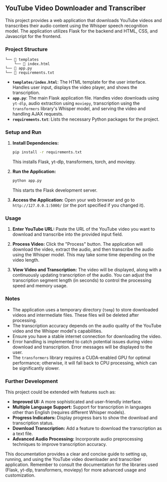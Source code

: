 ## YouTube Video Downloader and Transcriber

This project provides a web application that downloads YouTube videos and transcribes their audio content using the Whisper speech recognition model.  The application utilizes Flask for the backend and HTML, CSS, and Javascript for the frontend.


### Project Structure

```
└── 📁 templates
    └── 📄 index.html
└── 📄 app.py
└── 📄 requirements.txt
```

* **`templates/index.html`**: The HTML template for the user interface.  Handles user input, displays the video player, and shows the transcription.
* **`app.py`**: The main Flask application file.  Handles video downloads using `yt-dlp`, audio extraction using `moviepy`, transcription using the `transformers` library's Whisper model, and serving the video and handling AJAX requests.
* **`requirements.txt`**: Lists the necessary Python packages for the project.


### Setup and Run

1. **Install Dependencies:**
   ```bash
   pip install -r requirements.txt
   ```
   This installs Flask, yt-dlp, transformers, torch, and moviepy.

2. **Run the Application:**
   ```bash
   python app.py
   ```
   This starts the Flask development server.

3. **Access the Application:** Open your web browser and go to `http://127.0.0.1:5000/` (or the port specified if you changed it).


### Usage

1. **Enter YouTube URL:** Paste the URL of the YouTube video you want to download and transcribe into the provided input field.

2. **Process Video:** Click the "Process" button. The application will download the video, extract the audio, and then transcribe the audio using the Whisper model. This may take some time depending on the video length.

3. **View Video and Transcription:** The video will be displayed, along with a continuously updating transcription of the audio.  You can adjust the transcription segment length (in seconds) to control the processing speed and memory usage.

### Notes

* The application uses a temporary directory (`temp`) to store downloaded videos and intermediate files.  These files will be deleted after processing.
* The transcription accuracy depends on the audio quality of the YouTube video and the Whisper model's capabilities.
*  Ensure you have a stable internet connection for downloading the video.
* Error handling is implemented to catch potential issues during video download and transcription.  Error messages will be displayed to the user.
*  The `transformers` library requires a CUDA-enabled GPU for optimal performance; otherwise, it will fall back to CPU processing, which can be significantly slower.


###  Further Development

This project could be extended with features such as:

* **Improved UI:**  A more sophisticated and user-friendly interface.
* **Multiple Language Support:**  Support for transcription in languages other than English (requires different Whisper models).
* **Progress Indicators:**  Display progress bars to show the download and transcription status.
* **Download Transcription:** Add a feature to download the transcription as a text file.
* **Advanced Audio Processing:** Incorporate audio preprocessing techniques to improve transcription accuracy.


This documentation provides a clear and concise guide to setting up, running, and using the YouTube video downloader and transcriber application.  Remember to consult the documentation for the libraries used (Flask, yt-dlp, transformers, moviepy) for more advanced usage and customization.
